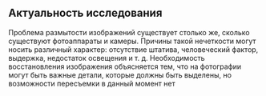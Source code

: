 ## Актуальность исследования
Проблема размытости изображений существует столько же, сколько существуют фотоаппараты и камеры. Причины такой нечеткости могут носить различный характер: отсутствие штатива, человеческий фактор, выдержка, недостаток освещения и т. д. Необходимость восстановления изображения объясняется тем, что на фотографии могут быть важные детали, которые должны быть выделены, но возможности пересъемки в данный момент нет
